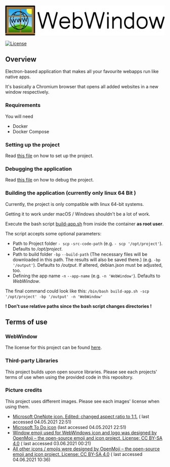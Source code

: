 ![WebWindow logo](doc/assets/mainImage.png)

[![License](https://img.shields.io/badge/License-MIT-blue)](https://opensource.org/licenses/MIT)

## Overview

Electron-based application that makes all your favourite webapps run like native apps.

It's basically a Chromium browser that opens all added websites in a new window respectively.

### Requirements

You will need

- Docker
- Docker Compose

### Setting up the project

Read [this file](./doc/DOCKER.md) on how to set up the project.

### Debugging the application

Read [this file](./doc/DEBUG.md) on how to debug the project.

### Building the application (currently only linux 64 Bit )

Currently, the project is only compatible with linux 64-bit systems.

Getting it to work under macOS / Windows shouldn't be a lot of work.

Execute the bash script [build-app.sh](scripts/build-app.sh) from inside the container **as root user**.

The script accepts some optional parameters:

- Path to Project folder `- scp` `-src-code-path` (e.g. `- scp '/opt/project'`). Defaults to _/opt/project_.
- Path to build folder `-bp` `--build-path` (The necessary files will be downloaded in this path. The results will also
  be saved there.) (e.g. `-bp '/output'`). Defaults to _/output_. If altered, debian.json must be adjusted, too.
- Defining the app name `-n` `--app-name` (e.g. `-n 'WebWindow'`). Defaults to _WebWindow_.

The final command could look like this: `/bin/bash build-app.sh -scp '/opt/project' -bp '/output' -n 'WebWindow'`

**! Don't use relative paths since the bash script changes directories !**

## Terms of use

### WebWindow

The license for this project can be found [here](./LICENSE).

### Third-party Libraries

This project builds upon open source libraries. Please see each projects' terms of use when using the provided code in
this repository.

### Picture credits

This project uses different images. Please see each images' license when using them.

- [Microsoft OneNote icon. Edited: changed aspect ratio to 1:1.](https://commons.wikimedia.org/wiki/File:Microsoft_Office_OneNote_(2019%E2%80%93present).svg) (
  last accessed 04.05.2021 22:51)
- [Microsoft To Do icon](https://commons.wikimedia.org/wiki/File:To_Do.svg) (last accessed 04.05.2021 22:51)
- [Window emoji used for WebWindows icon and logo was designed by OpenMoji – the open-source emoji and icon project. License: CC BY-SA 4.0](https://github.com/hfg-gmuend/openmoji) (
  last accessed 03.06.2021 00:21)
- [All other icons / emojis were designed by OpenMoji – the open-source emoji and icon project. License: CC BY-SA 4.0](https://github.com/hfg-gmuend/openmoji) (
  last accessed 04.06.2021 10:36)
